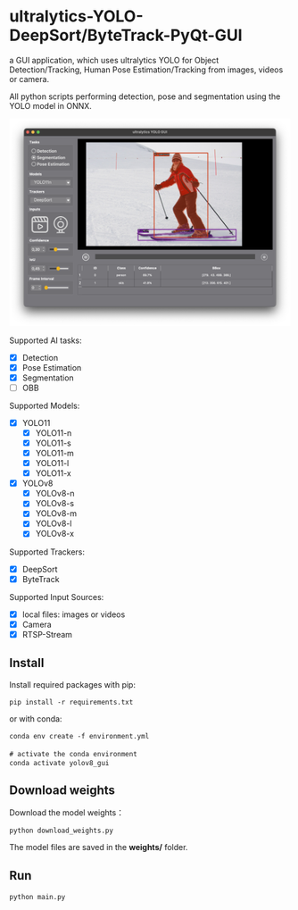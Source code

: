 # ultralytics-YOLO-DeepSort/ByteTrack-PyQt-GUI
a GUI application, which uses ultralytics YOLO for  Object Detection/Tracking, Human Pose Estimation/Tracking from images, videos or camera. 

All python scripts performing detection, pose and segmentation using the YOLO model in ONNX.

![GUI](./data/ui.png)

Supported AI tasks:
- [x] Detection
- [x] Pose Estimation
- [x] Segmentation
- [ ] OBB

Supported Models:
- [x] YOLO11
   - [x] YOLO11-n
   - [x] YOLO11-s
   - [x] YOLO11-m
   - [x] YOLO11-l
   - [x] YOLO11-x
- [x] YOLOv8
   - [x] YOLOv8-n
   - [x] YOLOv8-s
   - [x] YOLOv8-m
   - [x] YOLOv8-l
   - [x] YOLOv8-x

Supported Trackers:
- [x] DeepSort
- [x] ByteTrack

Supported Input Sources:
- [x] local files: images or videos
- [x] Camera
- [x] RTSP-Stream

## Install

Install required packages with pip:

```shell
pip install -r requirements.txt
```

or with conda:

```shell
conda env create -f environment.yml

# activate the conda environment
conda activate yolov8_gui
```

## Download weights

Download the model weights：

``````shell
python download_weights.py
``````

The model files are saved in the **weights/** folder.

## Run

```shell
python main.py
```

